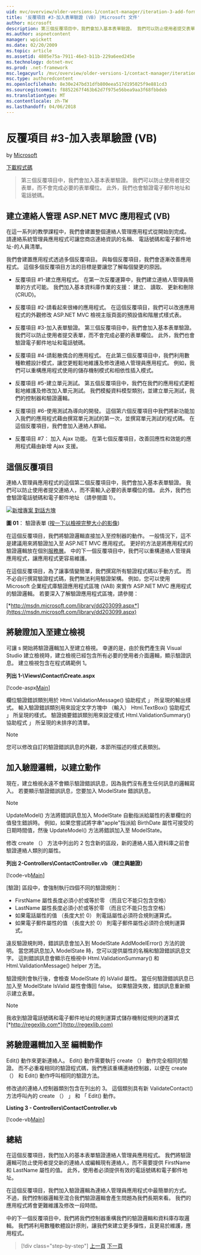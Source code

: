 ```yaml
---
uid: mvc/overview/older-versions-1/contact-manager/iteration-3-add-form-validation-vb
title: '反覆項目 #3-加入表單驗證 (VB) |Microsoft 文件'
author: microsoft
description: 第三個反覆項目中，我們會加入基本表單驗證。 我們可以防止使用者提交表單，而不會完成必要的表單欄位。 我們也會驗證 emai...
ms.author: aspnetcontent
manager: wpickett
ms.date: 02/20/2009
ms.topic: article
ms.assetid: 4805e75a-7911-46e3-b11b-229a6eed245e
ms.technology: dotnet-mvc
ms.prod: .net-framework
msc.legacyurl: /mvc/overview/older-versions-1/contact-manager/iteration-3-add-form-validation-vb
msc.type: authoredcontent
ms.openlocfilehash: 8e30e247bd31dfb800eea517d195025f9e881cd3
ms.sourcegitcommit: f8852267f463b62d7f975e56bea9aa3f68fbbdeb
ms.translationtype: MT
ms.contentlocale: zh-TW
ms.lasthandoff: 04/06/2018
---
```

<a name="iteration-3--add-form-validation-vb"></a>反覆項目 #3-加入表單驗證 (VB)
====================
by [Microsoft](https://github.com/microsoft)

[下載程式碼](iteration-3-add-form-validation-vb/_static/contactmanager_3_vb1.zip)

> 第三個反覆項目中，我們會加入基本表單驗證。 我們可以防止使用者提交表單，而不會完成必要的表單欄位。 此外，我們也會驗證電子郵件地址和電話號碼。


## <a name="building-a-contact-management-aspnet-mvc-application-vb"></a>建立連絡人管理 ASP.NET MVC 應用程式 (VB)
  

在這一系列的教學課程中，我們會建置整個連絡人管理應用程式從開始到完成。 請連絡系統管理員應用程式可讓您商店連絡資訊的名稱、 電話號碼和電子郵件地址-的人員清單。

我們會建置應用程式透過多個反覆項目。 與每個反覆項目，我們會逐漸改善應用程式。 這個多個反覆項目方法的目標是要讓您了解每個變更的原因。

- 反覆項目 #1-建立應用程式。 在第一次反覆運算中，我們建立連絡人管理員簡單的方式可能。 我們加入基本資料庫作業的支援： 建立、 讀取、 更新和刪除 (CRUD)。

- 反覆項目 #2-請看起來很棒的應用程式。 在這個反覆項目，我們可以改進應用程式的外觀修改 ASP.NET MVC 檢視主版頁面的預設值和階層式樣式表。

- 反覆項目 #3-加入表單驗證。 第三個反覆項目中，我們會加入基本表單驗證。 我們可以防止使用者提交表單，而不會完成必要的表單欄位。 此外，我們也會驗證電子郵件地址和電話號碼。

- 反覆項目 #4-請鬆散偶合的應用程式。 在此第三個反覆項目中，我們利用數種軟體設計模式，讓您更輕鬆地維護及修改連絡人管理員應用程式。 例如，我們可以重構應用程式使用的儲存機制模式和相依性插入模式。

- 反覆項目 #5-建立單元測試。 第五個反覆項目中，我們在我們的應用程式更輕鬆地維護及修改加入單元測試。 我們模擬資料模型類別，並建立單元測試，我們的控制器和驗證邏輯。

- 反覆項目 #6-使用測試為導向的開發。 這個第六個反覆項目中我們將新功能加入我們的應用程式藉由撰寫單元測試的第一次，並撰寫單元測試的程式碼。 在這個反覆項目，我們會加入連絡人群組。

- 反覆項目 #7： 加入 Ajax 功能。 在第七個反覆項目，改善回應性和效能的應用程式藉由新增 Ajax 支援。


## <a name="this-iteration"></a>這個反覆項目

連絡人管理員應用程式的這個第二個反覆項目中，我們會加入基本表單驗證。 我們可以防止使用者提交連絡人，而不需輸入必要的表單欄位的值。 此外，我們也會驗證電話號碼和電子郵件地址 （請參閱圖 1）。


[![新增專案 對話方塊](iteration-3-add-form-validation-vb/_static/image1.jpg)](iteration-3-add-form-validation-vb/_static/image1.png)

**圖 01**： 驗證表單 ([按一下以檢視完整大小的影像](iteration-3-add-form-validation-vb/_static/image2.png))


在這個反覆項目，我們將驗證邏輯直接加入至控制器的動作。 一般情況下，這不是建議用來將驗證加入至 ASP.NET MVC 應用程式。 更好的方法是將應用程式的驗證邏輯放在個別[服務層](http://martinfowler.com/eaaCatalog/serviceLayer.html)。 中的下一個反覆項目中，我們可以重構連絡人管理員應用程式，讓應用程式更容易維護。

在這個反覆項目，為了讓事情變簡單，我們撰寫所有驗證程式碼以手動方式。 而不必自行撰寫驗證程式碼，我們無法利用驗證架構。 例如，您可以使用 Microsoft 企業程式庫驗證應用程式區塊 (VAB) 來實作 ASP.NET MVC 應用程式的驗證邏輯。 若要深入了解驗證應用程式區塊，請參閱：

[*http://msdn.microsoft.com/library/dd203099.aspx*](https://msdn.microsoft.com/library/dd203099.aspx)

## <a name="adding-validation-to-the-create-view"></a>將驗證加入至建立檢視

可讓 s 開始將驗證邏輯加入至建立檢視。 幸運的是，由於我們產生與 Visual Studio 建立檢視時，建立檢視已經包含所有必要的使用者介面邏輯，顯示驗證訊息。 建立檢視包含在程式碼範例 1。

**列出 1-\Views\Contact\Create.aspx**

[!code-aspx[Main](iteration-3-add-form-validation-vb/samples/sample1.aspx)]

欄位驗證錯誤類別用於 Html.ValidationMessage() 協助程式 」 所呈現的輸出樣式。 輸入驗證錯誤類別用來設定文字方塊中 （輸入） Html.TextBox() 協助程式 」 所呈現的樣式。 驗證摘要錯誤類別用來設定樣式 Html.ValidationSummary() 協助程式 」 所呈現的未排序的清單。

> [!NOTE] 
> 
> 您可以修改自訂的驗證錯誤訊息的外觀，本節所描述的樣式表類別。


## <a name="adding-validation-logic-to-the-create-action"></a>加入驗證邏輯，以建立動作

現在，建立檢視永遠不會顯示驗證錯誤訊息，因為我們沒有產生任何訊息的邏輯寫入。 若要顯示驗證錯誤訊息，您要加入 ModelState 錯誤訊息。

> [!NOTE] 
> 
> UpdateModel() 方法將錯誤訊息加入 ModelState 自動指派給屬性的表單欄位的值發生錯誤時。 例如，如果您嘗試將字串"apple"指派給 BirthDate 屬性可接受的日期時間值，然後 UpdateModel() 方法將錯誤加入至 ModelState。


修改 create （） 方法中列出的 2 包含新的區段，新的連絡人插入資料庫之前會驗證連絡人類別的屬性。

**列出 2-Controllers\ContactController.vb （建立與驗證）**

[!code-vb[Main](iteration-3-add-form-validation-vb/samples/sample2.vb)]

[驗證] 區段中，會強制執行四個不同的驗證規則：

- FirstName 屬性長度必須小於或等於零 （而且它不能只包含空格）
- LastName 屬性長度必須小於或等於零 （而且它不能只包含空格）
- 如果電話屬性的值 （長度大於 0） 則電話屬性必須符合規則運算式。
- 如果電子郵件屬性的值 （長度大於 0） 則電子郵件屬性必須符合規則運算式。

違反驗證規則時，錯誤訊息會加入到 ModelState AddModelError() 方法的說明。 當您將訊息加入 ModelState 時，您可以提供屬性的名稱和驗證錯誤訊息文字。 這則錯誤訊息會顯示在檢視中 Html.ValidationSummary() 和 Html.ValidationMessage() helper 方法。

驗證規則會執行後，會檢查 ModelState 的 IsValid 屬性。 當任何驗證錯誤訊息已加入至 ModelState IsValid 屬性會傳回 false。 如果驗證失敗，錯誤訊息重新顯示建立表單。

> [!NOTE] 
> 
> 我收到驗證電話號碼和電子郵件地址的規則運算式儲存機制從規則的運算式 [*http://regexlib.com*](http://regexlib.com)


## <a name="adding-validation-logic-to-the-edit-action"></a>將驗證邏輯加入至 編輯動作

Edit() 動作來更新連絡人。 Edit() 動作需要執行 create （） 動作完全相同的驗證。 而不必重複相同的驗證程式碼，我們應該重構連絡控制器，以便在 create （） 和 Edit() 動作呼叫相同的驗證方法。

修改過的連絡人控制器類別包含在列出的 3。 這個類別具有新 ValidateContact() 方法呼叫內的 create （） 」 和 「 Edit() 動作。

**Listing 3 - Controllers\ContactController.vb**

[!code-vb[Main](iteration-3-add-form-validation-vb/samples/sample3.vb)]

## <a name="summary"></a>總結

在這個反覆項目，我們加入的基本表單驗證連絡人管理員應用程式。 我們將驗證邏輯可防止使用者提交新的連絡人或編輯現有連絡人，而不需要提供 FirstName 和 LastName 屬性的值。 此外，使用者必須提供有效的電話號碼和電子郵件地址。

在這個反覆項目，我們加入驗證邏輯為連絡人管理員應用程式中最簡單的方式。 不過，我們控制器邏輯至混合我們驗證邏輯會產生問題為我們長期來看。 我們的應用程式將會更難維護及修改一段時間。

中的下一個反覆項目中，我們將我們控制器重構我們的驗證邏輯和資料庫存取邏輯。 我們將利用數種軟體設計原則，讓我們來建立更多彈性，且更易於維護，應用程式。

> [!div class="step-by-step"]
> [上一頁](iteration-2-make-the-application-look-nice-vb.md)
> [下一頁](iteration-4-make-the-application-loosely-coupled-vb.md)

